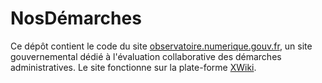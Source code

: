 # NosDémarches

Ce dépôt contient le code du site [observatoire.numerique.gouv.fr](https://observatoire.numerique.gouv.fr), un site gouvernemental dédié à l'évaluation collaborative des démarches administratives. Le site fonctionne sur la plate-forme [XWiki](https://www.xwiki.org).
